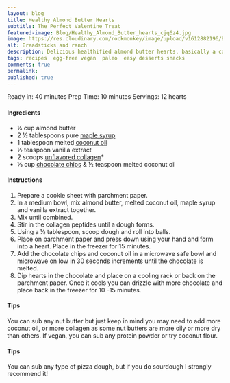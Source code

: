 ```yaml
---
layout: blog
title: Healthy Almond Butter Hearts
subtitle: The Perfect Valentine Treat
featured-image: Blog/Healthy_Almond_Butter_hearts_cjq6z4.jpg
image: https://res.cloudinary.com/rockmonkey/image/upload/v1612882196/Blog/Healthy_Almond_Butter_hearts_cjq6z4.jpg
alt: Breadsticks and ranch
description: Delicious healthified almond butter hearts, basically a copycat of Reese's pieces that are flourless and filled with good fats and protein!
tags: recipes  egg-free vegan  paleo  easy desserts snacks
comments: true
permalink:
published: true
---
```


Ready in: 40 minutes
Prep Time: 10 minutes
Servings: 12 hearts

#### Ingredients
* ¼ cup almond butter
* 2 ½ tablespoons pure [maple syrup](https://www.amazon.com/gp/product/B074V3V186/ref=as_li_qf_asin_il_tl?ie=UTF8&tag=h3withlaura-20&creative=9325&linkCode=as2&creativeASIN=B074V3V186&linkId=c795a8d456d528de71906d10bbc46d47)
* 1 tablespoon melted [coconut oil](https://www.amazon.com/gp/product/B00NFJPK5S/ref=as_li_qf_asin_il_tl?ie=UTF8&tag=h3withlaura-20&creative=9325&linkCode=as2&creativeASIN=B00NFJPK5S&linkId=4e110ade438f4144b6f52f5f7d042f4d)
* ½ teaspoon vanilla extract
* 2 scoops [unflavored collagen](https://www.amazon.com/gp/product/B00NLR1PX0/ref=as_li_qf_asin_il_tl?ie=UTF8&tag=h3withlaura-20&creative=9325&linkCode=as2&creativeASIN=B00NLR1PX0&linkId=0cf7f9b80089953008e157199fc48d7a)*
* ⅓ cup [chocolate chips](https://www.amazon.com/gp/product/B07X7GYQ14/ref=as_li_qf_asin_il_tl?ie=UTF8&tag=h3withlaura-20&creative=9325&linkCode=as2&creativeASIN=B07X7GYQ14&linkId=a93cbfb646267855b3387c79ffbfdb3f) & ½ teaspoon melted coconut oil



#### Instructions
1. Prepare a cookie sheet with parchment paper.
2. In a medium bowl, mix almond butter, melted coconut oil, maple syrup and vanilla extract together.
3. Mix until combined.
4. Stir in the collagen peptides until a dough forms.
5. Using a ½ tablespoon, scoop dough and roll into balls.
6. Place on parchment paper and  press down using your hand and form into a heart. Place in the freezer for 15 minutes.
7. Add the chocolate chips and coconut oil in a microwave safe bowl and microwave on low in 30 seconds increments until the chocolate is melted.
8. Dip hearts in the chocolate and place on a cooling rack or back on the parchment paper. Once it cools you can drizzle with more chocolate and place back in the freezer for 10 -15 minutes.

#### Tips
You can sub any nut butter but just keep in mind you may need to add more coconut oil, or more collagen as some nut butters are more oily or more dry than others.
If vegan, you can sub any protein powder or try coconut flour.


#### Tips
You can sub any type of pizza dough, but if you do sourdough I strongly recommend it!
